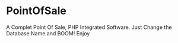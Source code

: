 # PointOfSale
A Complet Point Of Sale, PHP Integrated Software.
Just Change the Database Name and BOOM!
Enjoy
